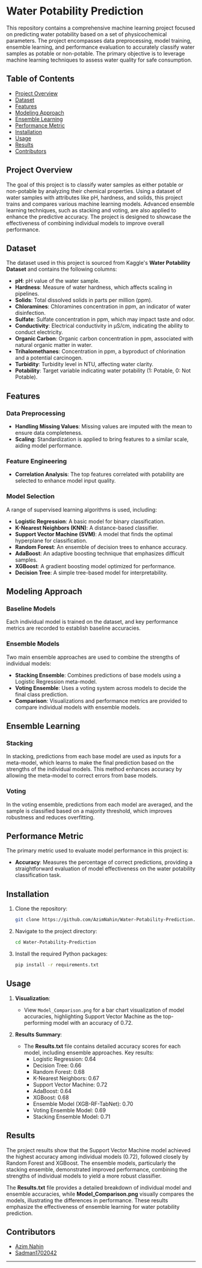 # Water Potability Prediction

This repository contains a comprehensive machine learning project focused on predicting water potability based on a set of physicochemical parameters. The project encompasses data preprocessing, model training, ensemble learning, and performance evaluation to accurately classify water samples as potable or non-potable. The primary objective is to leverage machine learning techniques to assess water quality for safe consumption.

## Table of Contents

- [Project Overview](#project-overview)
- [Dataset](#dataset)
- [Features](#features)
- [Modeling Approach](#modeling-approach)
- [Ensemble Learning](#ensemble-learning)
- [Performance Metric](#performance-metric)
- [Installation](#installation)
- [Usage](#usage)
- [Results](#results)
- [Contributors](#contributors)

## Project Overview

The goal of this project is to classify water samples as either potable or non-potable by analyzing their chemical properties. Using a dataset of water samples with attributes like pH, hardness, and solids, this project trains and compares various machine learning models. Advanced ensemble learning techniques, such as stacking and voting, are also applied to enhance the predictive accuracy. The project is designed to showcase the effectiveness of combining individual models to improve overall performance.

## Dataset

The dataset used in this project is sourced from Kaggle's **Water Potability Dataset** and contains the following columns:
- **pH**: pH value of the water sample.
- **Hardness**: Measure of water hardness, which affects scaling in pipelines.
- **Solids**: Total dissolved solids in parts per million (ppm).
- **Chloramines**: Chloramines concentration in ppm, an indicator of water disinfection.
- **Sulfate**: Sulfate concentration in ppm, which may impact taste and odor.
- **Conductivity**: Electrical conductivity in μS/cm, indicating the ability to conduct electricity.
- **Organic Carbon**: Organic carbon concentration in ppm, associated with natural organic matter in water.
- **Trihalomethanes**: Concentration in ppm, a byproduct of chlorination and a potential carcinogen.
- **Turbidity**: Turbidity level in NTU, affecting water clarity.
- **Potability**: Target variable indicating water potability (1: Potable, 0: Not Potable).

## Features

### Data Preprocessing
- **Handling Missing Values**: Missing values are imputed with the mean to ensure data completeness.
- **Scaling**: Standardization is applied to bring features to a similar scale, aiding model performance.
  
### Feature Engineering
- **Correlation Analysis**: The top features correlated with potability are selected to enhance model input quality.

### Model Selection
A range of supervised learning algorithms is used, including:
- **Logistic Regression**: A basic model for binary classification.
- **K-Nearest Neighbors (KNN)**: A distance-based classifier.
- **Support Vector Machine (SVM)**: A model that finds the optimal hyperplane for classification.
- **Random Forest**: An ensemble of decision trees to enhance accuracy.
- **AdaBoost**: An adaptive boosting technique that emphasizes difficult samples.
- **XGBoost**: A gradient boosting model optimized for performance.
- **Decision Tree**: A simple tree-based model for interpretability.

## Modeling Approach

### Baseline Models
Each individual model is trained on the dataset, and key performance metrics are recorded to establish baseline accuracies.

### Ensemble Models
Two main ensemble approaches are used to combine the strengths of individual models:
- **Stacking Ensemble**: Combines predictions of base models using a Logistic Regression meta-model.
- **Voting Ensemble**: Uses a voting system across models to decide the final class prediction.
- **Comparison**: Visualizations and performance metrics are provided to compare individual models with ensemble models.

## Ensemble Learning

### Stacking
In stacking, predictions from each base model are used as inputs for a meta-model, which learns to make the final prediction based on the strengths of the individual models. This method enhances accuracy by allowing the meta-model to correct errors from base models.

### Voting
In the voting ensemble, predictions from each model are averaged, and the sample is classified based on a majority threshold, which improves robustness and reduces overfitting.

## Performance Metric

The primary metric used to evaluate model performance in this project is:
- **Accuracy**: Measures the percentage of correct predictions, providing a straightforward evaluation of model effectiveness on the water potability classification task.

## Installation
1. Clone the repository:
   ```bash
   git clone https://github.com/AzimNahin/Water-Potability-Prediction.git
2. Navigate to the project directory:
   ```bash
   cd Water-Potability-Prediction
3. Install the required Python packages:
   ```bash
   pip install -r requirements.txt

## Usage

1. **Visualization**:
   - View `Model_Comparison.png` for a bar chart visualization of model accuracies, highlighting Support Vector Machine as the top-performing model with an accuracy of 0.72.

2. **Results Summary**:
   - The **Results.txt** file contains detailed accuracy scores for each model, including ensemble approaches. Key results:
     - Logistic Regression: 0.64
     - Decision Tree: 0.66
     - Random Forest: 0.68
     - K-Nearest Neighbors: 0.67
     - Support Vector Machine: 0.72
     - AdaBoost: 0.64
     - XGBoost: 0.68
     - Ensemble Model (XGB-RF-TabNet): 0.70
     - Voting Ensemble Model: 0.69
     - Stacking Ensemble Model: 0.71

## Results

The project results show that the Support Vector Machine model achieved the highest accuracy among individual models (0.72), followed closely by Random Forest and XGBoost. The ensemble models, particularly the stacking ensemble, demonstrated improved performance, combining the strengths of individual models to yield a more robust classifier.

The **Results.txt** file provides a detailed breakdown of individual model and ensemble accuracies, while **Model_Comparison.png** visually compares the models, illustrating the differences in performance. These results emphasize the effectiveness of ensemble learning for water potability prediction.

## Contributors

- [Azim Nahin](https://github.com/AzimNahin)
- [Sadman1702042](https://github.com/Sadman1702042)
---
